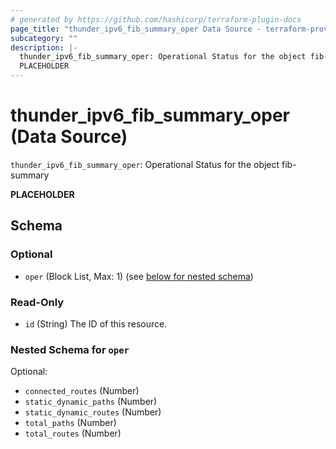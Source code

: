 ```yaml
---
# generated by https://github.com/hashicorp/terraform-plugin-docs
page_title: "thunder_ipv6_fib_summary_oper Data Source - terraform-provider-thunder"
subcategory: ""
description: |-
  thunder_ipv6_fib_summary_oper: Operational Status for the object fib-summary
  PLACEHOLDER
---
```


# thunder_ipv6_fib_summary_oper (Data Source)

`thunder_ipv6_fib_summary_oper`: Operational Status for the object fib-summary

__PLACEHOLDER__



<!-- schema generated by tfplugindocs -->
## Schema

### Optional

- `oper` (Block List, Max: 1) (see [below for nested schema](#nestedblock--oper))

### Read-Only

- `id` (String) The ID of this resource.

<a id="nestedblock--oper"></a>
### Nested Schema for `oper`

Optional:

- `connected_routes` (Number)
- `static_dynamic_paths` (Number)
- `static_dynamic_routes` (Number)
- `total_paths` (Number)
- `total_routes` (Number)


